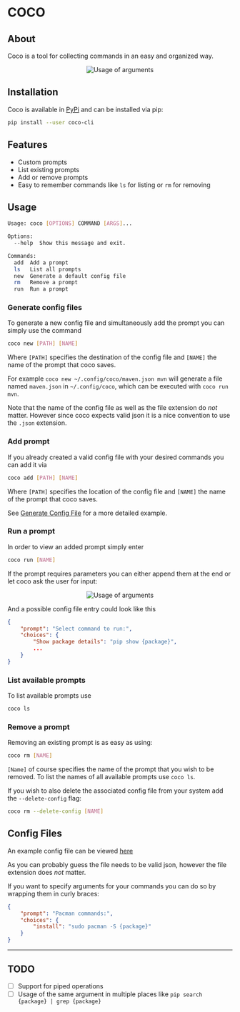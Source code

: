 # COCO

## About

Coco is a tool for collecting commands in an easy and organized way.

<p align="center">
    <img src="https://treborium.github.io/Coco/Resources/coco-preview.svg" alt="Usage of arguments"/>
</p> 


## Installation

Coco is available in [PyPi](https://pypi.org/project/coco-cli/) and can be installed via pip:

```sh
pip install --user coco-cli
```

## Features

- Custom prompts
- List existing prompts
- Add or remove prompts
- Easy to remember commands like `ls` for listing or `rm` for removing

## Usage

```sh
Usage: coco [OPTIONS] COMMAND [ARGS]...

Options:
  --help  Show this message and exit.

Commands:
  add  Add a prompt
  ls   List all prompts
  new  Generate a default config file
  rm   Remove a prompt
  run  Run a prompt

```

### Generate config files

To generate a new config file and simultaneously add the prompt you can simply use the command 

```sh
coco new [PATH] [NAME]
```

Where `[PATH]` specifies the destination of the config file and `[NAME]` the name of the prompt that coco saves.

For example `coco new ~/.config/coco/maven.json mvn` will generate a file named `maven.json` in `~/.config/coco`, which can be executed with `coco run mvn`.

Note that the name of the config file as well as the file extension do _not_ matter.
However since coco expects valid json it is a nice convention to use the `.json` extension.

### Add prompt

If you already created a valid config file with your desired commands you can add it via

```sh
coco add [PATH] [NAME]
```

Where `[PATH]` specifies the location of the config file and `[NAME]` the name of the prompt that coco saves.

See [Generate Config File](#generate-config-files) for a more detailed example.

### Run a prompt

In order to view an added prompt simply enter

```sh
coco run [NAME]
```

If the prompt requires parameters you can either append them at the end or let coco ask the user for input:

 <p align="center">
    <img src="https://treborium.github.io/Coco/Resources/argument-usage.svg" alt="Usage of arguments"/>
  </p> 


And a possible config file entry could look like this

```json
{
    "prompt": "Select command to run:",
    "choices": {
        "Show package details": "pip show {package}",
        ...
    }
}
```

### List available prompts

To list available prompts use

```sh
coco ls
```

### Remove a prompt

Removing an existing prompt is as easy as using:

```sh
coco rm [NAME]
```

`[Name]` of course specifies the name of the prompt that you wish to be removed.
To list the names of all available prompts use `coco ls`.

If you wish to also delete the associated config file from your system add the `--delete-config` flag:

```sh
coco rm --delete-config [NAME]
```

## Config Files

An example config file can be viewed [here](https://github.com/Treborium/Coco/blob/master/coco/coco.json)

As you can probably guess the file needs to be valid json, however the file extension does _not_ matter.

If you want to specify arguments for your commands you can do so by wrapping them in curly braces:

```json
{
    "prompt": "Pacman commands:",
    "choices": {
        "install": "sudo pacman -S {package}"
    }
}
```

---

## TODO

- [ ] Support for piped operations
- [ ] Usage of the same argument in multiple places like `pip search {package} | grep {package}`

